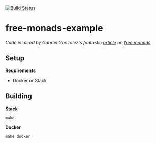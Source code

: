 [![Build Status](https://travis-ci.org/stilesb/free-monads-example.svg?branch=master)](https://travis-ci.org/stilesb/free-monads-example)

# free-monads-example

*Code inspired by Gabriel Gonzalez's fantastic <a href="http://www.haskellforall.com/2012/06/you-could-have-invented-free-monads.html" target="_blank">article</a> on <a href="http://hackage.haskell.org/package/free-2.0.3" target="_blank">free monads</a>*

## Setup

**Requirements**

* Docker or Stack

## Building

**Stack**

`make`

**Docker**

`make docker`
